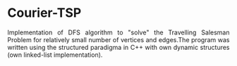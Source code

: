 # Courier-TSP

<p align = "justify">Implementation of DFS algorithm to "solve" the Travelling Salesman Problem for relatively small number of vertices and edges.The program was written using the structured paradigma in C++ with own dynamic structures (own linked-list implementation).</p>
